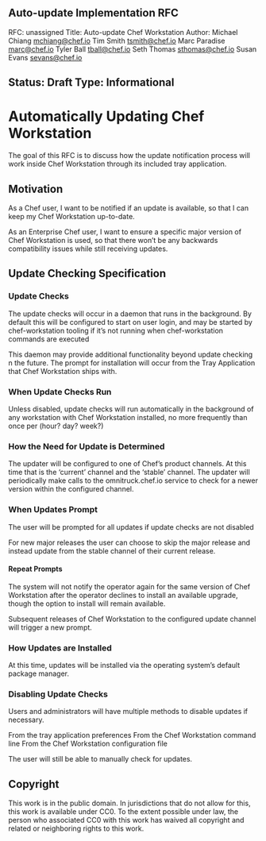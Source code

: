 Auto-update Implementation RFC 
---
RFC: unassigned
Title: Auto-update Chef Workstation
Author: 
Michael Chiang <mchiang@chef.io>
Tim Smith <tsmith@chef.io> 
Marc Paradise <marc@chef.io>
Tyler Ball <tball@chef.io> 
Seth Thomas <sthomas@chef.io> 
Susan Evans <sevans@chef.io> 

Status: Draft
Type: Informational
---

# Automatically Updating Chef Workstation 

The goal of this RFC is to discuss how the update notification process will work inside Chef Workstation through its included tray application.

## Motivation

As a Chef user,
I want to be notified if an update is available,
so that I can keep my Chef Workstation up-to-date.

As an Enterprise Chef user, 
I want to ensure a specific major version of Chef Workstation is used, 
so that there won’t be any backwards compatibility issues while still receiving updates.

## Update Checking Specification

### Update Checks
The update checks will occur in a daemon that runs in the background. By default this will be configured to start on user login, and may be started by chef-workstation tooling if it’s not running when chef-workstation commands are executed

This daemon may provide additional functionality beyond update checking n the future. The prompt for installation will occur from the Tray Application that Chef Workstation ships with.

### When Update Checks Run 

Unless disabled, update checks will run automatically in the background of any workstation with Chef Workstation installed, no more frequently than once per (hour? day? week?) 

### How the Need for Update is Determined

The updater will be configured to one of Chef’s product channels. At this time that is the ‘current’ channel and the ‘stable’ channel. The updater will periodically make calls to the omnitruck.chef.io service to check for a newer version within the configured channel.

### When Updates Prompt

The user will be prompted for all updates if update checks are not disabled
 
For new major releases the user can choose to skip the major release and instead update from the stable channel of their current release.

#### Repeat Prompts

The system will not notify the operator again for the same version of Chef Workstation after the operator declines to install an available upgrade, though the option to install will remain available. 

Subsequent releases of Chef Workstation to the configured update channel will trigger a new prompt. 

### How Updates are Installed

At this time, updates will be installed via the operating system’s default package manager.  

### Disabling Update Checks

Users and administrators will have multiple methods to disable updates if necessary. 

From the tray application preferences
From the Chef Workstation command line
From the Chef Workstation configuration file

The user will still be able to manually check for updates. 

## Copyright

This work is in the public domain. In jurisdictions that do not allow for this,
this work is available under CC0. To the extent possible under law, the person
who associated CC0 with this work has waived all copyright and related or
neighboring rights to this work.
